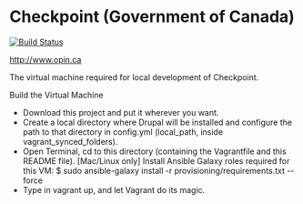 # Checkpoint (Government of Canada)

[![Build Status](https://travis-ci.org/OPIN-CHECKPOINT/ansible-role-checkpoint.svg)](https://travis-ci.org/OPIN-CHECKPOINT/ansible-role-checkpoint)

http://www.opin.ca

The virtual machine required for local development of Checkpoint.

Build the Virtual Machine

* Download this project and put it wherever you want.
* Create a local directory where Drupal will be installed and configure the path to that directory in config.yml (local_path, inside vagrant_synced_folders).
* Open Terminal, cd to this directory (containing the Vagrantfile and this README file).
[Mac/Linux only] Install Ansible Galaxy roles required for this VM: $ sudo ansible-galaxy install -r provisioning/requirements.txt --force
* Type in vagrant up, and let Vagrant do its magic.

